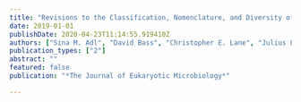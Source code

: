 ```yaml
---
title: "Revisions to the Classification, Nomenclature, and Diversity of Eukaryotes"
date: 2019-01-01
publishDate: 2020-04-23T11:14:55.919410Z
authors: ["Sina M. Adl", "David Bass", "Christopher E. Lane", "Julius Lukeš", "Conrad L. Schoch", "Alexey Smirnov", "Sabine Agatha", "Cedric Berney", "Matthew W. Brown", "Fabien Burki", " others"]
publication_types: ["2"]
abstract: ""
featured: false
publication: "*The Journal of Eukaryotic Microbiology*"

---
```

